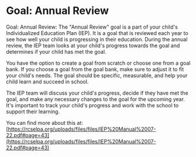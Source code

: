# Goal: Annual Review
Goal: Annual Review: The "Annual Review" goal is a part of your child's Individualized Education Plan (IEP). It is a goal that is reviewed each year to see how well your child is progressing in their education. During the annual review, the IEP team looks at your child's progress towards the goal and determines if your child has met the goal.

You have the option to create a goal from scratch or choose one from a goal bank. If you choose a goal from the goal bank, make sure to adjust it to fit your child's needs. The goal should be specific, measurable, and help your child learn and succeed in school.

The IEP team will discuss your child's progress, decide if they have met the goal, and make any necessary changes to the goal for the upcoming year. It's important to track your child's progress and work with the school to support their learning.

You can find more about this at: [https://rcselpa.org/uploads/files/files/IEP%20Manual%2007-22.pdf#page=43](https://rcselpa.org/uploads/files/files/IEP%20Manual%2007-22.pdf#page=43)

